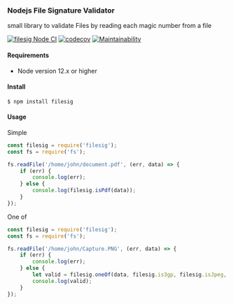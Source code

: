 ### Nodejs File Signature Validator

small library to validate Files by reading each magic number from a file

[![filesig Node CI](https://github.com/telkomdev/node-filesig/actions/workflows/ci.yml/badge.svg)](https://github.com/telkomdev/node-filesig/actions/workflows/ci.yml)
[![codecov](https://codecov.io/gh/lutfailham96/node-filesig/branch/master/graph/badge.svg?token=C5GJEHHHA1)](https://codecov.io/gh/lutfailham96/node-filesig)
[![Maintainability](https://api.codeclimate.com/v1/badges/5d5e798f45c785ef2301/maintainability)](https://codeclimate.com/github/lutfailham96/node-filesig/maintainability)

#### Requirements
- Node version 12.x or higher

#### Install

```shell
$ npm install filesig
```

#### Usage
Simple
```javascript
const filesig = require('filesig');
const fs = require('fs');

fs.readFile('/home/john/document.pdf', (err, data) => {
    if (err) {
        console.log(err);
    } else {
        console.log(filesig.isPdf(data));
    }
});

```

One of
```javascript
const filesig = require('filesig');
const fs = require('fs');

fs.readFile('/home/john/Capture.PNG', (err, data) => {
    if (err) {
        console.log(err);
    } else {
        let valid = filesig.oneOf(data, filesig.is3gp, filesig.isJpeg, filesig.isPng);
        console.log(valid);
    }
});
```
